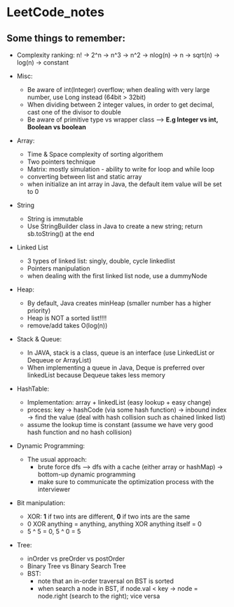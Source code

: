 # LeetCode_notes

## Some things to remember:

- Complexity ranking: n! -> 2^n -> n^3 -> n^2 -> nlog(n) -> n -> sqrt(n) -> log(n) -> constant  

- Misc:
    - Be aware of int(Integer) overflow; when dealing with very large number, use Long instead (64bit > 32bit)
    - When dividing between 2 integer values, in order to get decimal, cast one of the divisor to double
    - Be aware of primitive type vs wrapper class  --> **E.g Integer vs int, Boolean vs boolean**

- Array:
  - Time & Space complexity of sorting algorithem
  - Two pointers technique
  - Matrix: mostly simulation - ability to write for loop and while loop
  - converting between list and static array
  - when initialize an int array in Java, the default item value will be set to 0
  
- String
  - String is immutable
  - Use StringBuilder class in Java to create a new string; return sb.toString() at the end
  
- Linked List
  - 3 types of linked list: singly, double, cycle linkedlist
  - Pointers manipulation
  - when dealing with the first linked list node, use a dummyNode
 
- Heap:
  - By default, Java creates minHeap (smaller number has a higher priority)
  - Heap is NOT a sorted list!!!!
  - remove/add takes O(log(n))

 - Stack & Queue:
    - In JAVA, stack is a class, queue is an interface (use LinkedList or Dequeue or ArrayList)
    - When implementing a queue in Java, Deque is preferred over linkedList because Dequeue takes less memory

- HashTable:
   - Implementation: array + linkedList (easy lookup + easy change)
   - process: key -> hashCode (via some hash function) -> inbound index -> find the value (deal with hash collision such as chained linked list)
   - assume the lookup time is constant (assume we have very good hash function and no hash collision)
       
- Dynamic Programming:
    - The usual approach: 
        - brute force dfs --> dfs with a cache (either array or hashMap) -> bottom-up dynamic programming
        - make sure to communicate the optimization process with the interviewer

- Bit manipulation:
    - XOR: **1** if two ints are different, **0** if two ints are the same
    - 0 XOR anything = anything, anything XOR anything itself = 0
    - 5 ^ 5 = 0, 5 ^ 0 = 5
    
- Tree:
    - inOrder vs preOrder vs postOrder
    - Binary Tree vs Binary Search Tree
    - BST:
        - note that an in-order traversal on BST is sorted 
        - when search a node in BST, if node.val < key -> node = node.right (search to the right); vice versa
